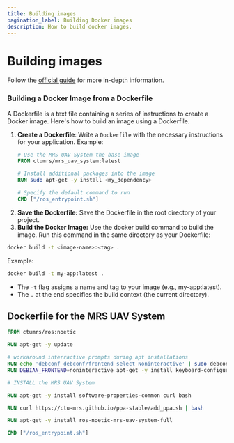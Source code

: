```yaml
---
title: Building images
pagination_label: Building Docker images
description: How to build docker images.
---
```


# Building images

Follow the [official guide](https://docs.docker.com/build/) for more in-depth information.

### Building a Docker Image from a Dockerfile

A Dockerfile is a text file containing a series of instructions to create a Docker image.
Here's how to build an image using a Dockerfile.

1. **Create a Dockerfile**:
   Write a `Dockerfile` with the necessary instructions for your application. Example:
   ```dockerfile
   # Use the MRS UAV System the base image
   FROM ctumrs/mrs_uav_system:latest

   # Install additional packages into the image
   RUN sudo apt-get -y install <my_dependency>

   # Specify the default command to run
   CMD ["/ros_entrypoint.sh"]
   ```
2. **Save the Dockerfile:** Save the Dockerfile in the root directory of your project.
3. **Build the Docker Image:** Use the docker build command to build the image. Run this command in the same directory as your Dockerfile:
```bash
docker build -t <image-name>:<tag> .
```
Example:
```bash
docker build -t my-app:latest .
```

* The `-t` flag assigns a name and tag to your image (e.g., my-app:latest).
* The `.` at the end specifies the build context (the current directory).

## Dockerfile for the MRS UAV System

```dockerfile
FROM ctumrs/ros:noetic

RUN apt-get -y update

# workaround interractive prompts during apt installations
RUN echo 'debconf debconf/frontend select Noninteractive' | sudo debconf-set-selections
RUN DEBIAN_FRONTEND=noninteractive apt-get -y install keyboard-configuration

# INSTALL the MRS UAV System

RUN apt-get -y install software-properties-common curl bash

RUN curl https://ctu-mrs.github.io/ppa-stable/add_ppa.sh | bash

RUN apt-get -y install ros-noetic-mrs-uav-system-full

CMD ["/ros_entrypoint.sh"]
```
